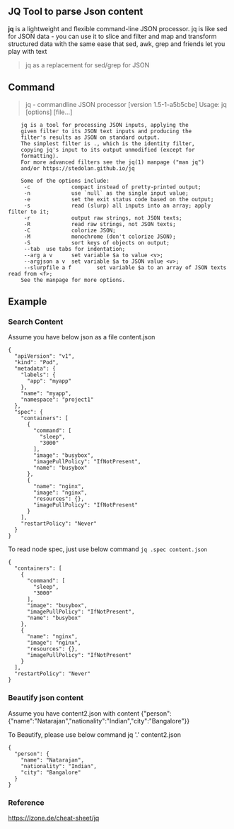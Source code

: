 ## JQ Tool to parse Json content
**jq** is a lightweight and flexible command-line JSON processor. jq is like sed for JSON data - you can use it to slice and filter and map and transform structured data with the same ease that sed, awk, grep and friends let you play with text
> jq as a replacement for sed/grep for JSON

## Command
> jq - commandline JSON processor [version 1.5-1-a5b5cbe]
Usage: jq [options] <jq filter> [file...]

        jq is a tool for processing JSON inputs, applying the
        given filter to its JSON text inputs and producing the
        filter's results as JSON on standard output.
        The simplest filter is ., which is the identity filter,
        copying jq's input to its output unmodified (except for
        formatting).
        For more advanced filters see the jq(1) manpage ("man jq")
        and/or https://stedolan.github.io/jq

        Some of the options include:
         -c             compact instead of pretty-printed output;
         -n             use `null` as the single input value;
         -e             set the exit status code based on the output;
         -s             read (slurp) all inputs into an array; apply filter to it;
         -r             output raw strings, not JSON texts;
         -R             read raw strings, not JSON texts;
         -C             colorize JSON;
         -M             monochrome (don't colorize JSON);
         -S             sort keys of objects on output;
         --tab  use tabs for indentation;
         --arg a v      set variable $a to value <v>;
         --argjson a v  set variable $a to JSON value <v>;
         --slurpfile a f        set variable $a to an array of JSON texts read from <f>;
        See the manpage for more options.

## Example
### Search Content
Assume you have below json as a file content.json

    {
      "apiVersion": "v1",
      "kind": "Pod",
      "metadata": {
        "labels": {
          "app": "myapp"
        },
        "name": "myapp",
        "namespace": "project1"
      },
      "spec": {
        "containers": [
          {
            "command": [
              "sleep",
              "3000"
            ],
            "image": "busybox",
            "imagePullPolicy": "IfNotPresent",
            "name": "busybox"
          },
          {
            "name": "nginx",
            "image": "nginx",
            "resources": {},
            "imagePullPolicy": "IfNotPresent"
          }
        ],
        "restartPolicy": "Never"
      }
    }

To read node spec, just use below command
`jq .spec content.json`

    {
      "containers": [
        {
          "command": [
            "sleep",
            "3000"
          ],
          "image": "busybox",
          "imagePullPolicy": "IfNotPresent",
          "name": "busybox"
        },
        {
          "name": "nginx",
          "image": "nginx",
          "resources": {},
          "imagePullPolicy": "IfNotPresent"
        }
      ],
      "restartPolicy": "Never"
    }

### Beautify json content
Assume you have content2.json with content
{"person":{"name":"Natarajan","nationality":"Indian","city":"Bangalore"}}

To Beautify, please use below command
jq '.' content2.json

    {
      "person": {
        "name": "Natarajan",
        "nationality": "Indian",
        "city": "Bangalore"
      }
    }
### Reference
https://lzone.de/cheat-sheet/jq
